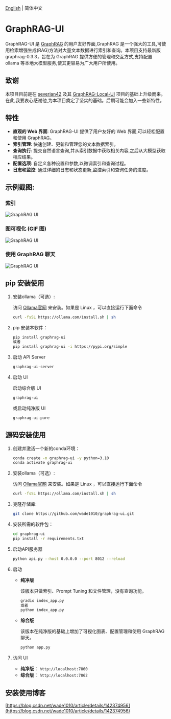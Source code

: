 [English](./README.md) | 简体中文

# GraphRAG-UI

GraphRAG-UI 是 [GraphRAG](https://github.com/microsoft/graphrag) 的用户友好界面,GraphRAG 是一个强大的工具,可使用检索增强生成(RAG)方法对大量文本数据进行索引和查询。本项目支持最新版graphrag-0.3.3，旨在为 GraphRAG 提供方便的管理和交互方式,支持配置 ollama 等本地大模型服务,使其更容易为广大用户所使用。

## 致谢

本项目目前是在 [severian42](https://github.com/severian42) 及其 [GraphRAG-Local-UI](https://github.com/severian42/GraphRAG-Local-UI) 项目的基础上升级而来。在此,我要衷心感谢他,为本项目奠定了坚实的基础。后期可能会加入一些新特性。

## 特性

- **直观的 Web 界面**: GraphRAG-UI 提供了用户友好的 Web 界面,可以轻松配置和使用 GraphRAG。
- **索引管理**: 快速创建、更新和管理您的文本数据索引。
- **查询执行**: 提交自然语言查询,并从索引数据中获取相关内容,之后从大模型获取相应结果。
- **配置选项**: 自定义各种设置和参数,以微调索引和查询过程。
- **日志和监控**: 通过详细的日志和状态更新,监控索引和查询任务的进度。


## 示例截图:
### 索引

![GraphRAG UI](./assets/image1.png)

### 图可视化 (GIF 图)

![GraphRAG UI](./assets/image2.gif)

### 使用 GraphRAG 聊天

![GraphRAG UI](./assets/image3.png)

## pip 安装使用

1. 安装ollama（可选）:

    访问 [Ollama官网](https://ollama.com/) 来安装。如果是 Linux ，可以直接运行下面命令

   ```bash
   curl -fsSL https://ollama.com/install.sh | sh
   ```

2. pip 安装本软件：

   ```bash
   pip install graphrag-ui
   或者
   pip install graphrag-ui -i https://pypi.org/simple
   ```

3. 启动 API Server

    ```bash
    graphrag-ui-server
   ```

4. 启动 UI

    启动综合版 UI

    ```bash
    graphrag-ui
   ```

    或启动纯净版 UI

    ```bash
    graphrag-ui-pure
   ```



## 源码安装使用

1. 创建并激活一个新的conda环境：
    ```bash
    conda create -n graphrag-ui -y python=3.10
    conda activate graphrag-ui
    ```


2. 安装ollama（可选）:

    访问 [Ollama官网](https://ollama.com/) 来安装。如果是 Linux ，可以直接运行下面命令

   ```bash
   curl -fsSL https://ollama.com/install.sh | sh
   ```

3. 克隆存储库:

   ```bash
   git clone https://github.com/wade1010/graphrag-ui.git
   ```


4. 安装所需的软件包：
    ```bash
    cd graphrag-ui
    pip install -r requirements.txt
    ```

5. 启动API服务器
    ```bash
    python api.py --host 0.0.0.0 --port 8012 --reload
    ```

6.  启动

    - **纯净版**

        该版本只做索引、Prompt Tuning 和文件管理，没有查询功能。
        ```bash
        gradio index_app.py
        或者
        python index_app.py
        ```
    - **综合版**

        该版本在纯净版的基础上增加了可视化图表、配置管理和使用 GraphRAG 聊天。
        ```bash
        python app.py
        ```
7. 访问 UI
    - **纯净版**： `http://localhost:7860`
    - **综合版**： `http://localhost:7862`

## 安装使用博客

[https://blog.csdn.net/wade1010/article/details/142374956](https://blog.csdn.net/wade1010/article/details/142374956)